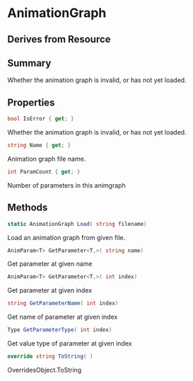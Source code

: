 # AnimationGraph

## Derives from Resource

## Summary

Whether the animation graph is invalid, or has not yet loaded.
## Properties

```c#
bool IsError { get; } 
```
Whether the animation graph is invalid, or has not yet loaded.
```c#
string Name { get; } 
```
Animation graph file name.
```c#
int ParamCount { get; } 
```
Number of parameters in this animgraph
## Methods

```c#
static AnimationGraph Load( string filename) 
```
Load an animation graph from given file.
```c#
AnimParam<T> GetParameter<T,>( string name) 
```
Get parameter at given name
```c#
AnimParam<T> GetParameter<T,>( int index) 
```
Get parameter at given index
```c#
string GetParameterName( int index) 
```
Get name of parameter at given index
```c#
Type GetParameterType( int index) 
```
Get value type of parameter at given index
```c#
override string ToString( ) 
```
OverridesObject.ToString
